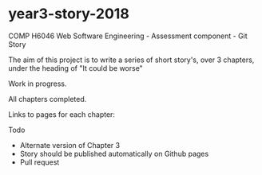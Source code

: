 # year3-story-2018
COMP H6046 Web Software Engineering - Assessment component - Git Story

The aim of this project is to write a series of short story's, over 3 chapters, under the heading of "It could be worse"

Work in progress.

All chapters completed.

Links to pages for each chapter:


Todo

- Alternate version of Chapter 3
- Story should be published automatically on Github pages 
- Pull request